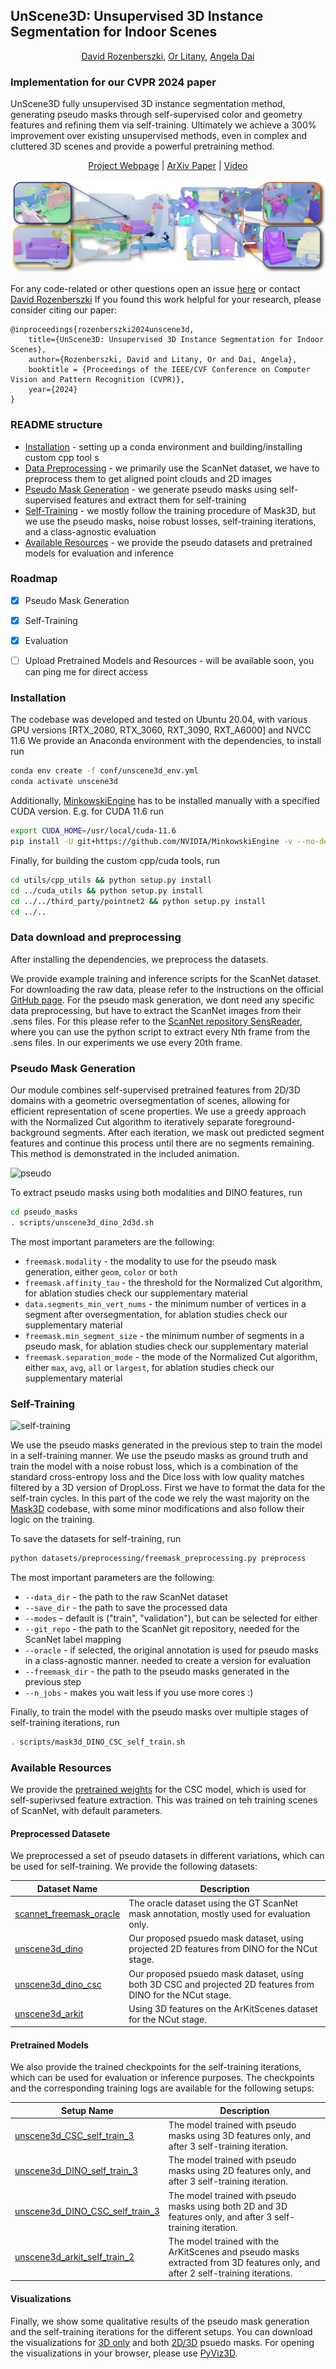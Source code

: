 ## UnScene3D: Unsupervised 3D Instance Segmentation for Indoor Scenes
<div align="center">
<a href="https://rozdavid.github.io/">David Rozenberszki</a>, <a href="https://orlitany.github.io/">Or Litany</a>, <a href="https://www.3dunderstanding.org/">Angela Dai</a>
</div>

### Implementation for our CVPR 2024 paper

UnScene3D fully unsupervised 3D instance segmentation method, generating pseudo masks through self-supervised color and geometry features and refining them via self-training. Ultimately we achieve a 300% improvement over existing unsupervised methods, even in complex and cluttered 3D scenes and provide a powerful pretraining method. 

<div align="center">
<a href="https://rozdavid.github.io/unscene3d">Project Webpage</a> | <a href="https://arxiv.org/abs/2303.14541">ArXiv Paper</a> | <a href="https://www.youtube.com/watch?v=ukovRRni79c">Video</a>
</div>

![teaser](./docs/teaser.jpeg)


For any code-related or other questions open an issue [here](https://github.com/RozDavid/UnScene3D/issues) or contact [David Rozenberszki](https://rozdavid.github.io)
If you found this work helpful for your research, please consider citing our paper:

```text
@inproceedings{rozenberszki2024unscene3d,
    title={UnScene3D: Unsupervised 3D Instance Segmentation for Indoor Scenes},
    author={Rozenberszki, David and Litany, Or and Dai, Angela},
    booktitle = {Proceedings of the IEEE/CVF Conference on Computer Vision and Pattern Recognition (CVPR)},
    year={2024}
}
```  

### README structure
- [Installation](#installation) - setting up a conda environment and building/installing custom cpp tool s
- [Data Preprocessing](#data-download-and-preprocessing) - we primarily use the ScanNet dataset, we have to preprocess them to get aligned point clouds and 2D images
- [Pseudo Mask Generation](#pseudo-mask-generation) - we generate pseudo masks using self-supervised features and extract them for self-training
- [Self-Training](#self-training) - we mostly follow the training procedure of Mask3D, but we use the pseudo masks, noise robust losses, self-training iterations, and a class-agnostic evaluation
- [Available Resources](#available-resources) - we provide the pseudo datasets and pretrained models for evaluation and inference

### Roadmap
- [x] Pseudo Mask Generation
- [x] Self-Training
- [x] Evaluation
- [ ] Upload Pretrained Models and Resources - will be available soon, you can ping me for direct access


### Installation

The codebase was developed and tested on Ubuntu 20.04, with various GPU versions [RTX_2080, RTX_3060, RXT_3090, RXT_A6000] and NVCC 11.6
We provide an Anaconda environment with the dependencies, to install run

```sh
conda env create -f conf/unscene3d_env.yml
conda activate unscene3d
```


Additionally, [MinkowskiEngine](https://github.com/NVIDIA/MinkowskiEngine) has to be installed manually with a specified CUDA version. 
E.g. for CUDA 11.6 run

```sh
export CUDA_HOME=/usr/local/cuda-11.6
pip install -U git+https://github.com/NVIDIA/MinkowskiEngine -v --no-deps
```

Finally, for building the custom cpp/cuda tools, run
```sh
cd utils/cpp_utils && python setup.py install
cd ../cuda_utils && python setup.py install
cd ../../third_party/pointnet2 && python setup.py install
cd ../..
```

### Data download and preprocessing
After installing the dependencies, we preprocess the datasets.

We provide example training and inference scripts for the ScanNet dataset. For downloading the raw data, please refer to the instructions on the official [GitHub page](https://github.com/ScanNet/ScanNet).
For the pseudo mask generation, we dont need any specific data preprocessing, but have to extract the ScanNet images from their .sens files.
For this please refer to the [ScanNet repository SensReader](https://github.com/ScanNet/ScanNet/tree/master/SensReader/python), where you can use the python script to extract every Nth frame from the .sens files. In our experiments we use every 20th frame.

### Pseudo Mask Generation
Our module combines self-supervised pretrained features from 2D/3D domains with a geometric oversegmentation of scenes, allowing for efficient representation of scene properties. We use a greedy approach with the Normalized Cut algorithm to iteratively separate foreground-background segments. 
After each iteration, we mask out predicted segment features and continue this process until there are no segments remaining. This method is demonstrated in the included animation.

![pseudo](./docs/masked_ncut_pipeline.gif)

To extract pseudo masks using both modalities and DINO features, run
```sh
cd pseudo_masks
. scripts/unscene3d_dino_2d3d.sh
```

The most important parameters are the following:
- `freemask.modality` - the modality to use for the pseudo mask generation, either `geom`, `color` or `both`
- `freemask.affinity_tau` - the threshold for the Normalized Cut algorithm, for ablation studies check our supplementary material
- `data.segments_min_vert_nums` - the minimum number of vertices in a segment after oversegmentation, for ablation studies check our supplementary material
- `freemask.min_segment_size` - the minimum number of segments in a pseudo mask, for ablation studies check our supplementary material
- `freemask.separation_mode` - the mode of the Normalized Cut algorithm, either `max`, `avg`, `all` or `largest`, for ablation studies check our supplementary material

### Self-Training
![self-training](./docs/full_pipeline.gif)

We use the pseudo masks generated in the previous step to train the model in a self-training manner. We use the pseudo masks as ground truth and train the model with a noise robust loss, which is a combination of the standard cross-entropy loss and the Dice loss with low quality matches filtered by a 3D version of DropLoss. First we have to format the data for the self-train cycles. 
In this part of the code we rely the wast majority on the [Mask3D](https://github.com/JonasSchult/Mask3D) codebase, with some minor modifications and also follow their logic on the training. 

To save the datasets for self-training, run
```sh
python datasets/preprocessing/freemask_preprocessing.py preprocess 
```
The most important parameters are the following:
- `--data_dir` - the path to the raw ScanNet dataset
- `--save_dir` - the path to save the processed data
- `--modes` - default is ("train", "validation"), but can be selected for either
- `--git_repo` - the path to the ScanNet git repository, needed for the ScanNet label mapping
- `--oracle` - if selected, the original annotation is used for pseudo masks in a class-agnostic manner. needed to create a version for evaluation
- `--freemask_dir` - the path to the pseudo masks generated in the previous step
- `--n_jobs` - makes you wait less if you use more cores :)

Finally, to train the model with the pseudo masks over multiple stages of self-training iterations, run
```sh
. scripts/mask3d_DINO_CSC_self_train.sh
```

### Available Resources

We provide the [pretrained weights](https://kaldir.vc.in.tum.de/unscene3d/model_weights/CSC_train_Res16UNet34C_2cm.pth) for the CSC model, which is used for self-superivsed feature extraction. This was trained on teh training scenes of ScanNet, with default parameters. 

#### Preprocessed Datasete
We preprocessed a set of pseudo datasets in different variations, which can be used for self-training. We provide the following datasets: 

| **Dataset Name**                                                                                      | **Description**                                                                                                 |
|-------------------------------------------------------------------------------------------------------|-------------------------------------------------------------------------------------------------------------|
| [scannet_freemask_oracle](https://kaldir.vc.in.tum.de/unscene3d/datasets/scannet_freemask_oracle.zip) | The oracle dataset using the GT ScanNet mask annotation, mostly used for evaluation only.                   |
| [unscene3d_dino](https://kaldir.vc.in.tum.de/unscene3d/datasets/unscene3d_dino.zip)                   | Our proposed psuedo mask dataset, using projected 2D features from DINO for the NCut stage.                 |
| [unscene3d_dino_csc](https://kaldir.vc.in.tum.de/unscene3d/datasets/unscene3d_dino_csc.zip)           | Our proposed psuedo mask dataset, using both 3D CSC and projected 2D features from DINO for the NCut stage. |
| [unscene3d_arkit](https://kaldir.vc.in.tum.de/unscene3d/datasets/unscene3d_arkit.zip)                 | Using 3D features on the ArKitScenes dataset for the NCut stage.                                                              |

#### Pretrained Models
We also provide the trained checkpoints for the self-training iterations, which can be used for evaluation or inference purposes. The checkpoints and the corresponding training logs are available for the following setups:

| **Setup Name**  | **Description**                                                                                                                |
|---------------|--------------------------------------------------------------------------------------------------------------------------------|
| [unscene3d_CSC_self_train_3](https://kaldir.vc.in.tum.de/unscene3d/checkpoints/unscene3d_CSC_self_train_3.zip)        | The model trained with pseudo masks using 3D features only, and after 3 self-training iteration.                               |
| [unscene3d_DINO_self_train_3](https://kaldir.vc.in.tum.de/unscene3d/checkpoints/unscene3d_DINO_self_train_3.zip)        | The model trained with pseudo masks using 2D features only, and after 3 self-training iteration.                               |
| [unscene3d_DINO_CSC_self_train_3](https://kaldir.vc.in.tum.de/unscene3d/checkpoints/unscene3d_DINO_CSC_self_train_3.zip)     | The model trained with pseudo masks using both 2D and 3D features only, and after 3 self-training iteration.                   |
| [unscene3d_arkit_self_train_2](https://kaldir.vc.in.tum.de/unscene3d/checkpoints/unscene3d_arkit_self_train_2.zip)     | The model trained with the ArKitScenes and pseudo masks extracted from 3D features only, and after 2 self-training iterations. |

#### Visualizations

Finally, we show some qualitative results of the pseudo mask generation and the self-training iterations for the different setups.
You can download the visualizations for [3D only](https://kaldir.vc.in.tum.de/unscene3d/visualizations/CSC.zip) and both [2D/3D](https://kaldir.vc.in.tum.de/unscene3d/visualizations/DINO_CSC.zip) psuedo masks. 
For opening the visualizations in your browser, please use [PyViz3D](https://github.com/francisengelmann/PyViz3D).


